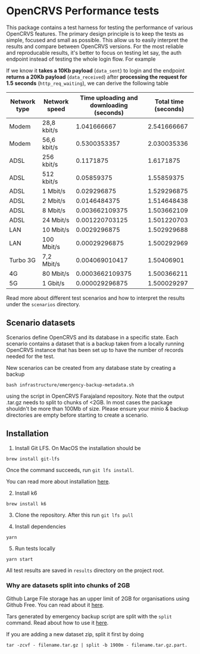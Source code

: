 # OpenCRVS Performance tests

This package contains a test harness for testing the performance of various OpenCRVS features. The primary design principle is to keep the tests as simple, focused and small as possible. This allow us to easily interpret the results and compare between OpenCRVS versions. For the most reliable and reproducable results, it's better to focus on testing let say, the auth endpoint instead of testing the whole login flow. For example

If we know it **takes a 10Kb payload** (`data_sent`) to login and the endpoint **returns a 20Kb payload** (`data_received`) after **processing the request for 1.5 seconds** (`http_req_waiting`), we can derive the following table

| Network type | Network speed | Time uploading and downloading (seconds) | Total time (seconds) |
| ------------ | ------------- | ---------------------------------------- | -------------------- |
| Modem        | 28,8 kbit/s   | 1.041666667                              | 2.541666667          |
| Modem        | 56,6 kbit/s   | 0.5300353357                             | 2.030035336          |
| ADSL         | 256 kbit/s    | 0.1171875                                | 1.6171875            |
| ADSL         | 512 kbit/s    | 0.05859375                               | 1.55859375           |
| ADSL         | 1 Mbit/s      | 0.029296875                              | 1.529296875          |
| ADSL         | 2 Mbit/s      | 0.0146484375                             | 1.514648438          |
| ADSL         | 8 Mbit/s      | 0.003662109375                           | 1.503662109          |
| ADSL         | 24 Mbit/s     | 0.001220703125                           | 1.501220703          |
| LAN          | 10 Mbit/s     | 0.0029296875                             | 1.502929688          |
| LAN          | 100 Mbit/s    | 0.00029296875                            | 1.500292969          |
| Turbo 3G     | 7,2 Mbit/s    | 0.004069010417                           | 1.50406901           |
| 4G           | 80 Mbit/s     | 0.0003662109375                          | 1.500366211          |
| 5G           | 1 Gbit/s      | 0.000029296875                           | 1.500029297          |

Read more about different test scenarios and how to interpret the results under the `scenarios` directory.

## Scenario datasets

Scenarios define OpenCRVS and its database in a specific state. Each scenario contains a dataset that is a backup taken from a locally running OpenCRVS instance that has been set up to have the number of records needed for the test.

New scenarios can be created from any database state by creating a backup

```
bash infrastructure/emergency-backup-metadata.sh
```

using the script in OpenCRVS Farajaland repository. Note that the output .tar.gz needs to split to chunks of <2GB. In most cases the package shouldn't be more than 100Mb of size. Please ensure your minio & backup directories are empty before starting to create a scenario.

## Installation

1. Install Git LFS. On MacOS the installation should be

`brew install git-lfs`

Once the command succeeds, run `git lfs install`.

You can read more about installation [here](https://git-lfs.com/).

2. Install k6

```
brew install k6
```

3. Clone the repository. After this run `git lfs pull`

4. Install dependencies

```
yarn
```

5. Run tests locally

```
yarn start
```

All test results are saved in `results` directory on the project root.

### Why are datasets split into chunks of 2GB

Github Large File storage has an upper limit of 2GB for organisations using Github Free. You can read about it [here](https://docs.github.com/en/repositories/working-with-files/managing-large-files/about-git-large-file-storage).

Tars generated by emergency backup script are split with the `split` command. Read about how to use it [here](https://unix.stackexchange.com/questions/61774/create-a-tar-archive-split-into-blocks-of-a-maximum-size).

If you are adding a new dataset zip, split it first by doing

```
tar -zcvf - filename.tar.gz | split -b 1900m - filename.tar.gz.part.
```
